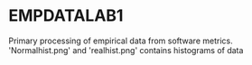 # EMPDATALAB1
Primary processing of empirical data from software metrics.</br>
'Normalhist.png' and 'realhist.png' contains histograms of data
